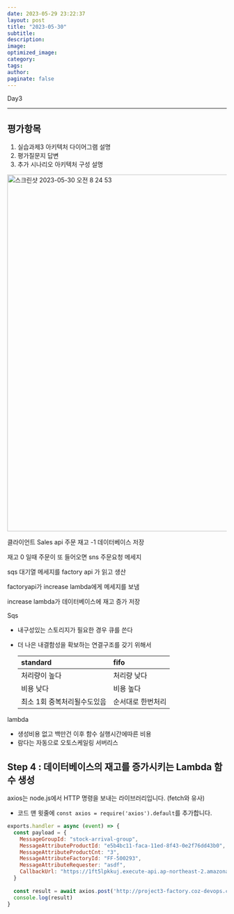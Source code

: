 ```yaml
---
date: 2023-05-29 23:22:37
layout: post
title: "2023-05-30"
subtitle:
description:
image:
optimized_image:
category:
tags:
author:
paginate: false
---
```

Day3

---

## 평가항목

1. 실습과제3 아키텍처 다이어그램 설명
2. 평가질문지 답변
3. 추가 시나리오 아키텍처 구성 설명

<img width="817" alt="스크린샷 2023-05-30 오전 8 24 53" src="https://github.com/leesanghoon94/leesanghoon94.github.io/assets/127801771/d2d54a45-6486-4e51-bda9-7f98c2684e26">

클라이언트 Sales api 주문 재고 -1 데이터베이스 저장

재고 0 일때 주문이 또 들어오면 sns 주문요청 메세지

sqs 대기열 메세지를 factory api 가 읽고 생산

factoryapi가 increase lambda에게 메세지를 보냄

increase lambda가 데이터베이스에 재고 증가 저장

Sqs

- 내구성있는 스토리지가 필요한 경우 큐를 쓴다

- 더 나은 내결함성을 확보하는 연결구조를 갖기 위해서

  | standard                    | fifo              |
  | :-------------------------- | :---------------- |
  | 처리량이 높다               | 처리량 낮다       |
  | 비용 낮다                   | 비용 높다         |
  | 최소 1회 중복처리될수도있음 | 순서대로 한번처리 |

  

lambda

- 생성비용 없고 백만건 이후 함수 실행시간에따른 비용
- 람다는 자동으로 오토스케일링 서버리스



## Step 4 : 데이터베이스의 재고를 증가시키는 Lambda 함수 생성

axios는 node.js에서 HTTP 명령을 보내는 라이브러리입니다. (fetch와 유사)

- 코드 맨 윗줄에 `const axios = require('axios').default`를 추가합니다.

``` js
exports.handler = async (event) => {
  const payload = {
    MessageGroupId: "stock-arrival-group",
    MessageAttributeProductId: "e5b4bc11-faca-11ed-8f43-0e2f76dd43b0",
    MessageAttributeProductCnt: "3",
    MessageAttributeFactoryId: "FF-500293",
    MessageAttributeRequester: "asdf",
    CallbackUrl: "https://1ft5lpkkuj.execute-api.ap-northeast-2.amazonaws.com/product/donut"
  }
  
  const result = await axios.post('http://project3-factory.coz-devops.click/api/manufactures', payload)
  console.log(result)
}
```

